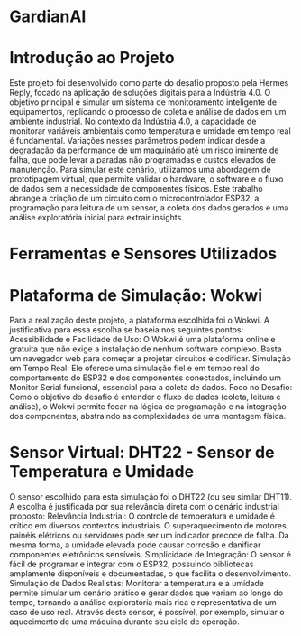 # GardianAI
# Introdução ao Projeto
Este projeto foi desenvolvido como parte do desafio proposto pela Hermes Reply, focado na aplicação de soluções digitais para a Indústria 4.0. O objetivo principal é simular um sistema de monitoramento inteligente de equipamentos, replicando o processo de coleta e análise de dados em um ambiente industrial.
No contexto da Indústria 4.0, a capacidade de monitorar variáveis ambientais como temperatura e umidade em tempo real é fundamental. Variações nesses parâmetros podem indicar desde a degradação da performance de um maquinário até um risco iminente de falha, que pode levar a paradas não programadas e custos elevados de manutenção.
Para simular este cenário, utilizamos uma abordagem de prototipagem virtual, que permite validar o hardware, o software e o fluxo de dados sem a necessidade de componentes físicos. Este trabalho abrange a criação de um circuito com o microcontrolador ESP32, a programação para leitura de um sensor, a coleta dos dados gerados e uma análise exploratória inicial para extrair insights.

# Ferramentas e Sensores Utilizados
# Plataforma de Simulação: Wokwi
Para a realização deste projeto, a plataforma escolhida foi o Wokwi. A justificativa para essa escolha se baseia nos seguintes pontos:
Acessibilidade e Facilidade de Uso: O Wokwi é uma plataforma online e gratuita que não exige a instalação de nenhum software complexo. Basta um navegador web para começar a projetar circuitos e codificar.
Simulação em Tempo Real: Ele oferece uma simulação fiel e em tempo real do comportamento do ESP32 e dos componentes conectados, incluindo um Monitor Serial funcional, essencial para a coleta de dados.
Foco no Desafio: Como o objetivo do desafio é entender o fluxo de dados (coleta, leitura e análise), o Wokwi permite focar na lógica de programação e na integração dos componentes, abstraindo as complexidades de uma montagem física.
# Sensor Virtual: DHT22 - Sensor de Temperatura e Umidade
O sensor escolhido para esta simulação foi o DHT22 (ou seu similar DHT11). A escolha é justificada por sua relevância direta com o cenário industrial proposto:
Relevância Industrial: O controle de temperatura e umidade é crítico em diversos contextos industriais. O superaquecimento de motores, painéis elétricos ou servidores pode ser um indicador precoce de falha. Da mesma forma, a umidade elevada pode causar corrosão e danificar componentes eletrônicos sensíveis.
Simplicidade de Integração: O sensor é fácil de programar e integrar com o ESP32, possuindo bibliotecas amplamente disponíveis e documentadas, o que facilita o desenvolvimento.
Simulação de Dados Realistas: Monitorar a temperatura e a umidade permite simular um cenário prático e gerar dados que variam ao longo do tempo, tornando a análise exploratória mais rica e representativa de um caso de uso real. Através deste sensor, é possível, por exemplo, simular o aquecimento de uma máquina durante seu ciclo de operação.
